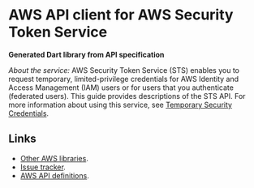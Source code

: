 # AWS API client for AWS Security Token Service

**Generated Dart library from API specification**

*About the service:*
AWS Security Token Service (STS) enables you to request temporary,
limited-privilege credentials for AWS Identity and Access Management (IAM)
users or for users that you authenticate (federated users). This guide
provides descriptions of the STS API. For more information about using this
service, see <a
href="https://docs.aws.amazon.com/IAM/latest/UserGuide/id_credentials_temp.html">Temporary
Security Credentials</a>.

## Links

- [Other AWS libraries](https://github.com/agilord/aws_client/tree/master/generated).
- [Issue tracker](https://github.com/agilord/aws_client/issues).
- [AWS API definitions](https://github.com/aws/aws-sdk-js/tree/master/apis).
